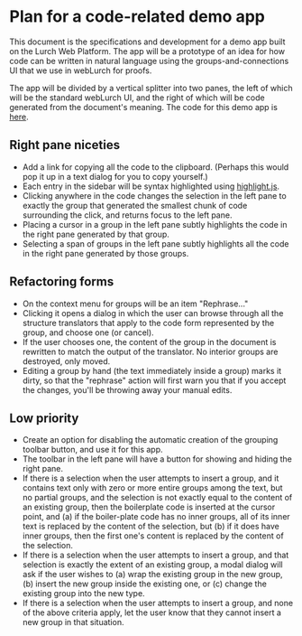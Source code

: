 
# Plan for a code-related demo app

This document is the specifications and development for a demo app built on
the Lurch Web Platform.  The app will be a prototype of an idea for how code
can be written in natural language using the groups-and-connections UI that
we use in webLurch for proofs.

The app will be divided by a vertical splitter into two panes, the left of
which will be the standard webLurch UI, and the right of which will be code
generated from the document's meaning. The code for this demo app is
[here](../app/sidebar-example-solo.litcoffee).

## Right pane niceties

 * Add a link for copying all the code to the clipboard.  (Perhaps this
   would pop it up in a text dialog for you to copy yourself.)
 * Each entry in the sidebar will be syntax highlighted using
   [highlight.js](https://highlightjs.org/).
 * Clicking anywhere in the code changes the selection in the left pane to
   exactly the group that generated the smallest chunk of code surrounding
   the click, and returns focus to the left pane.
 * Placing a cursor in a group in the left pane subtly highlights the code
   in the right pane generated by that group.
 * Selecting a span of groups in the left pane subtly highlights all the
   code in the right pane generated by those groups.

## Refactoring forms

 * On the context menu for groups will be an item "Rephrase..."
 * Clicking it opens a dialog in which the user can browse through all the
   structure translators that apply to the code form represented by the
   group, and choose one (or cancel).
 * If the user chooses one, the content of the group in the document
   is rewritten to match the output of the translator.  No interior
   groups are destroyed, only moved.
 * Editing a group by hand (the text immediately inside a group)
   marks it dirty, so that the "rephrase" action will first warn you
   that if you accept the changes, you'll be throwing away your
   manual edits.

## Low priority

 * Create an option for disabling the automatic creation of the grouping
   toolbar button, and use it for this app.
 * The toolbar in the left pane will have a button for showing and hiding
   the right pane.
 * If there is a selection when the user attempts to insert a group, and it
   contains text only with zero or more entire groups among the text, but
   no partial groups, and the selection is not exactly equal to the content
   of an existing group, then the boilerplate code is inserted at the
   cursor point, and (a) if the boiler-plate code has no inner groups, all
   of its inner text is replaced by the content of the selection, but (b)
   if it does have inner groups, then the first one's content is replaced
   by the content of the selection.
 * If there is a selection when the user attempts to insert a group, and
   that selection is exactly the extent of an existing group, a modal
   dialog will ask if the user wishes to (a) wrap the existing group in the
   new group, (b) insert the new group inside the existing one, or (c)
   change the existing group into the new type.
 * If there is a selection when the user attempts to insert a group, and
   none of the above criteria apply, let the user know that they cannot
   insert a new group in that situation.
